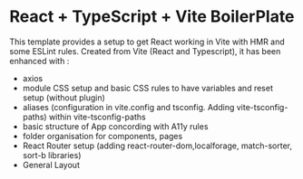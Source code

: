 # React + TypeScript + Vite BoilerPlate

This template provides a setup to get React working in Vite with HMR and some ESLint rules.
Created from Vite (React and Typescript), it has been enhanced with :

- axios
- module CSS setup and basic CSS rules to have variables and reset setup (without plugin)
- aliases (configuration in vite.config and tsconfig. Adding vite-tsconfig-paths) within vite-tsconfig-paths
- basic structure of App concording with A11y rules
- folder organisation for components, pages
- React Router setup (adding react-router-dom,localforage, match-sorter, sort-b libraries)
- General Layout
